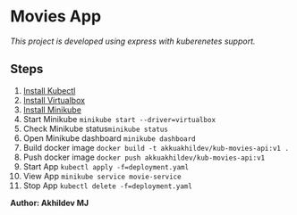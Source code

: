 # Movies App

_This project is developed using express with kuberenetes support._

## Steps

1. [Install Kubectl](https://kubernetes.io/docs/tasks/tools)
2. [Install Virtualbox](https://minikube.sigs.k8s.io/docs/start)
3. [Install Minikube](https://www.virtualbox.org/wiki/Downloads)
4. Start Minikube `minikube start --driver=virtualbox`
5. Check Minikube status`minikube status`
6. Open Minikube dashboard `minikube dashboard`
7. Build docker image `docker build -t akkuakhildev/kub-movies-api:v1 .`
8. Push docker image `docker push akkuakhildev/kub-movies-api:v1`
9. Start App `kubectl apply -f=deployment.yaml`
10. View App `minikube service movie-service `
11. Stop App `kubectl delete -f=deployment.yaml`

**Author: Akhildev MJ**
